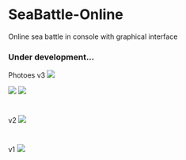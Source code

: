 # SeaBattle-Online         
Online sea battle in console with graphical interface

### Under development...

Photoes
v3
![](https://github.com/Stas-inside/SeaBattle-Online/blob/main/Photoes/Screenshot%20(10).png)

![](https://github.com/Stas-inside/SeaBattle-Online/blob/main/Photoes/Screenshot%202022-03-27%20222722.png)
![](https://github.com/Stas-inside/SeaBattle-Online/blob/main/Photoes/Screenshot%202022-03-27%20222508.png)

#

v2
![](https://github.com/Stas-inside/SeaBattle-Online/blob/main/Photoes/Capture.PNG)

#

v1
![](https://github.com/Stas-inside/SeaBattle-Online/blob/main/Photoes/photo_2022-03-18_16-10-36.jpg)

